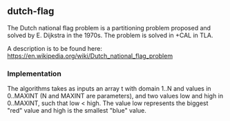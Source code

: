 ## dutch-flag
The Dutch national flag problem is a partitioning problem proposed and solved by E. Dijkstra in the 1970s.
The problem is solved in +CAL in TLA.

A description is to be found here: https://en.wikipedia.org/wiki/Dutch_national_flag_problem

### Implementation
The algorithms takes as inputs an array t with domain 1..N and values in 0..MAXINT (N and MAXINT are parameters),
and two values low and high in 0..MAXINT, such that low < high.
The value low represents the biggest "red" value and high is the smallest "blue" value.
